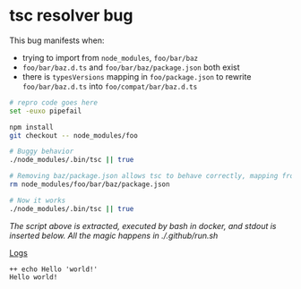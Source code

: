# tsc resolver bug

This bug manifests when:

- trying to import from `node_modules`, `foo/bar/baz`
- `foo/bar/baz.d.ts` and `foo/bar/baz/package.json` both exist
- there is `typesVersions` mapping in `foo/package.json` to rewrite `foo/bar/baz.d.ts` into `foo/compat/bar/baz.d.ts`

```bash
# repro code goes here
set -euxo pipefail

npm install
git checkout -- node_modules/foo

# Buggy behavior
./node_modules/.bin/tsc || true

# Removing baz/package.json allows tsc to behave correctly, mapping from ./bar/baz.d.ts to ./compat/bar/baz.d.ts
rm node_modules/foo/bar/baz/package.json

# Now it works
./node_modules/.bin/tsc || true
```

*The script above is extracted, executed by bash in docker, and stdout is inserted below.  All the magic happens in ./.github/run.sh*

[Logs](https://github.com/cspotcode/repros/runs/76710127)

```output
++ echo Hello 'world!'
Hello world!
```
